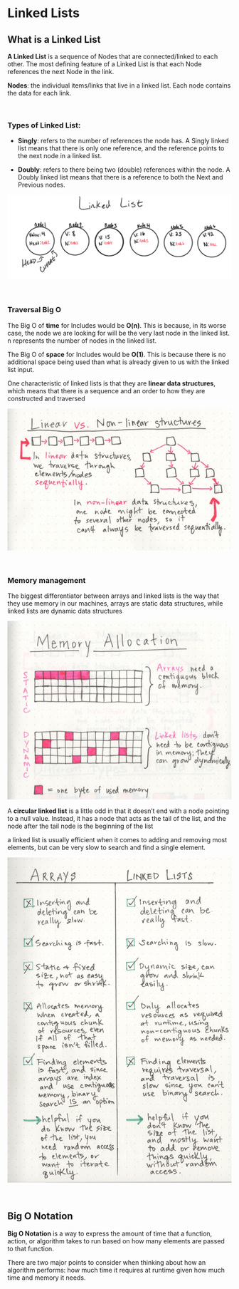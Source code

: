 # Linked Lists

## What is a Linked List

**A Linked List** is a sequence of Nodes that are connected/linked to each other. The most defining feature of a Linked List is that each Node references the next Node in the link.

**Nodes**: the individual items/links that live in a linked list. Each node contains the data for each link.

&nbsp;

### Types of Linked List:

- **Singly**: refers to the number of references the node has. A Singly linked list means that there is only one reference, and the reference points to the next node in a linked list.

- **Doubly**: refers to there being two (double) references within the node. A Doubly linked list means that there is a reference to both the Next and Previous nodes.

![LinkedList1](Pictures/LinkedList1.png)

&nbsp;

### Traversal Big O

The Big O of **time** for Includes would be **O(n)**. This is because, in its worse case, the node we are looking for will be the very last node in the linked list. n represents the number of nodes in the linked list.

The Big O of **space** for Includes would be **O(1)**. This is because there is no additional space being used than what is already given to us with the linked list input.

One characteristic of linked lists is that they are **linear data structures**, which means that there is a sequence and an order to how they are constructed and traversed

![LinearVSnonlinear](Pictures/LinearVSnonlinear.jpeg)

&nbsp;

### Memory management

The biggest differentiator between arrays and linked lists is the way that they use memory in our machines, arrays are static data structures, while linked lists are dynamic data structures

![MemoryAllocation](Pictures/MemoryAllocation.jpeg)

A **circular linked list** is a little odd in that it doesn’t end with a node pointing to a null value. Instead, it has a node that acts as the tail of the list, and the node after the tail node is the beginning of the list

a linked list is usually efficient when it comes to adding and removing most elements, but can be very slow to search and find a single element.

![ArraysVSlinkedLists](Pictures/ArraysVSlinkedLists.jpeg)

&nbsp;

## Big O Notation

**Big O Notation** is a way to express the amount of time that a function, action, or algorithm takes to run based on how many elements are passed to that function.

There are two major points to consider when thinking about how an algorithm performs: how much time it requires at runtime given how much time and memory it needs.
